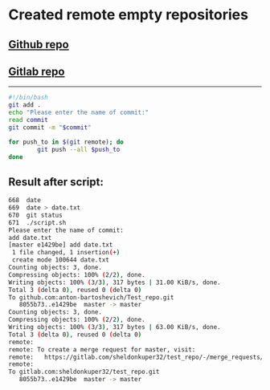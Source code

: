 # Created remote empty repositories
## [Github repo](https://github.com/anton-bartoshevich/sa.it-academy.by/tree/md-sa2-23-23/Anton_Bartoshevich)

## [Gitlab repo](https://gitlab.com/sheldonkuper32/anton_bartoshevich/-/tree/main/03.GIT.Hosting)
______

```bash
#!/bin/bash
git add .
echo "Please enter the name of commit:"
read commit
git commit -m "$commit"

for push_to in $(git remote); do
        git push --all $push_to
done
```
## Result after script:

```bash
668  date
669  date > date.txt
670  git status
671  ./script.sh
Please enter the name of commit:
add date.txt
[master e1429be] add date.txt
 1 file changed, 1 insertion(+)
 create mode 100644 date.txt
Counting objects: 3, done.
Compressing objects: 100% (2/2), done.
Writing objects: 100% (3/3), 317 bytes | 31.00 KiB/s, done.
Total 3 (delta 0), reused 0 (delta 0)
To github.com:anton-bartoshevich/Test_repo.git
   8055b73..e1429be  master -> master
Counting objects: 3, done.
Compressing objects: 100% (2/2), done.
Writing objects: 100% (3/3), 317 bytes | 63.00 KiB/s, done.
Total 3 (delta 0), reused 0 (delta 0)
remote:
remote: To create a merge request for master, visit:
remote:   https://gitlab.com/sheldonkuper32/test_repo/-/merge_requests/new?merge_request%5Bsource_branch%5D=master
remote:
To gitlab.com:sheldonkuper32/test_repo.git
   8055b73..e1429be  master -> master
```

